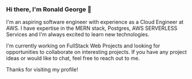 
<!--
**ronsamgeorge/ronsamgeorge** is a ✨ _special_ ✨ repository because its `README.md` (this file) appears on your GitHub profile.

Here are some ideas to get you started:

- 🔭 I’m currently working on ...
- 🌱 I’m currently learning ...
- 👯 I’m looking to collaborate on ...
- 🤔 I’m looking for help with ...
- 💬 Ask me about ...
- 📫 How to reach me: ...
- 😄 Pronouns: ...
- ⚡ Fun fact: ...
-->


### Hi there, I'm Ronald George 👋

I'm an aspiring software engineer with experience as a Cloud Engineer at AWS. I have expertise in the MERN stack, Postgres, AWS SERVERLESS Services and I'm always excited to learn new technologies.

I'm currently working on FullStack Web Projects and looking for opportunities to collaborate on interesting projects. If you have any project ideas or would like to chat, feel free to reach out to me.

Thanks for visiting my profile!
